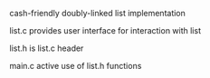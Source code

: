 cash-friendly doubly-linked list implementation

list.c provides user interface for interaction with list

list.h is list.c header

main.c active use of list.h functions

